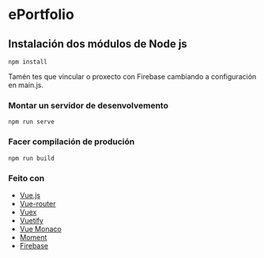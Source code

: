 # ePortfolio

## Instalación dos módulos de Node js
```
npm install
```
Tamén tes que vincular o proxecto con Firebase cambiando a configuración en main.js.

### Montar un servidor de desenvolvemento
```
npm run serve
```

### Facer compilación de produción
```
npm run build
```

### Feito con
- [Vue.js](https://github.com/vuejs/vue)
- [Vue-router](https://github.com/vuejs/vue-router)
- [Vuex](https://github.com/vuejs/vuex)
- [Vuetify](https://github.com/vuetifyjs/vuetify)
- [Vue Monaco](https://github.com/egoist/vue-monaco)
- [Moment](https://github.com/moment/moment/)
- [Firebase](https://github.com/firebase/firebaseui-web)